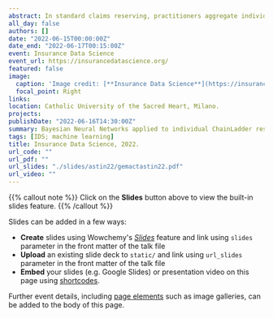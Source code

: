 ```yaml
---
abstract: In standard claims reserving, practitioners aggregate individual data into triangles to model the underlying process with some well known reserving technique. In individual claims reserving, data are disentangled and treated as supervised learning problem. The peculiar form of a reserving data set forces the practitioner to deal with truncated time-series. A possible solution available in the literature is to select a one-period supervised learning model that process each development year separately. One possible approach is to base the individual predictions on multilayer perceptrons. On the other hand, while stochastic claims reserving assess both process uncertainty and model uncertainty, multilayer perceptrons do not provide an estimate of the variability which is necessary for capital requirement purposes. The novel of this work is to provide the first bayesian neural networks implementation of an individual one-period model based on the individual Chain-Ladder that allows to assess the individual reserves.
all_day: false
authors: []
date: "2022-06-15T00:00:00Z"
date_end: "2022-06-17T00:15:00Z"
event: Insurance Data Science
event_url: https://insurancedatascience.org/
featured: false
image:
  caption: 'Image credit: [**Insurance Data Science**](https://insurancedatascience.org/)'
  focal_point: Right
links:
location: Catholic University of the Sacred Heart, Milano.
projects:
publishDate: "2022-06-16T14:30:00Z"
summary: Bayesian Neural Networks applied to individual ChainLadder reserving.
tags: [IDS; machine learning]
title: Insurance Data Science, 2022.
url_code: ""
url_pdf: ""
url_slides: "./slides/astin22/gemactastin22.pdf"
url_video: ""
---
```


{{% callout note %}}
Click on the **Slides** button above to view the built-in slides feature.
{{% /callout %}}

Slides can be added in a few ways:

- **Create** slides using Wowchemy's [_Slides_](https://wowchemy.com/docs/managing-content/#create-slides) feature and link using `slides` parameter in the front matter of the talk file
- **Upload** an existing slide deck to `static/` and link using `url_slides` parameter in the front matter of the talk file
- **Embed** your slides (e.g. Google Slides) or presentation video on this page using [shortcodes](https://wowchemy.com/docs/writing-markdown-latex/).

Further event details, including [page elements](https://wowchemy.com/docs/writing-markdown-latex/) such as image galleries, can be added to the body of this page.
